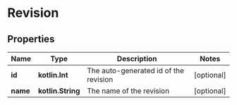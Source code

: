 # Revision

## Properties

| Name     | Type              | Description                           | Notes      |
| -------- | ----------------- | ------------------------------------- | ---------- |
| **id**   | **kotlin.Int**    | The auto-generated id of the revision | [optional] |
| **name** | **kotlin.String** | The name of the revision              | [optional] |

